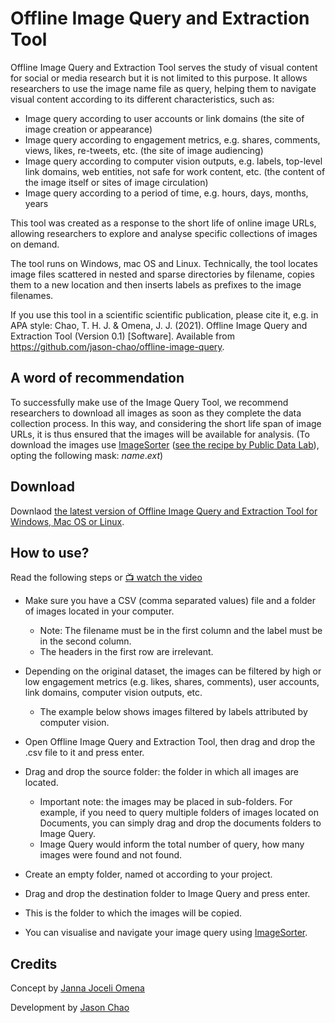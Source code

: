 # Offline Image Query and Extraction Tool

Offline Image Query and Extraction Tool serves the study of visual content for social or media research but it is not limited to this purpose. It allows researchers to use the image name file as query, helping them to navigate visual content according to its different characteristics, such as:

* Image query according to user accounts or link domains (the site of image creation or appearance) 
* Image query according to engagement metrics, e.g. shares, comments, views, likes, re-tweets, etc. (the site of image audiencing)
* Image query according to computer vision outputs, e.g. labels, top-level link domains, web entities, not safe for work content, etc. (the content of the image itself or sites of image circulation)
* Image query according to a period of time, e.g. hours, days, months, years

This tool was created as a response to the short life of online image URLs, allowing researchers to explore and analyse specific collections of images on demand. 

The tool runs on Windows, mac OS and Linux.  Technically, the tool locates image files scattered in nested and sparse directories by filename, copies them to a new location and then inserts labels as prefixes to the image filenames.

If you use this tool in a scientific scientific publication, please cite it, e.g. in APA style: Chao, T. H. J. & Omena, J. J.  (2021).  Offline Image Query and Extraction Tool (Version 0.1) [Software]. Available from https://github.com/jason-chao/offline-image-query.

## A word of recommendation

To successfully make use of the Image Query Tool, we recommend researchers to download all images as soon as they complete the data collection process. In this way, and considering the short life span of image URLs, it is thus ensured that the images will be available for analysis. (To download the images use [ImageSorter](https://visual-computing.com/project/imagesorter/) ([see the recipe by Public Data Lab](http://recipes.publicdatalab.org/image_grid_colour.html)), opting the following mask: *name*.*ext*)


## Download

Downlaod [the latest version of Offline Image Query and Extraction Tool for Windows, Mac OS or Linux](https://github.com/jason-chao/offline-image-query/releases/).

## How to use?

Read the following steps or [📺 watch the video](https://youtu.be/jiU0ogLEXKM)

* Make sure you have a CSV (comma separated values) file and a folder of images located in your computer. 
  * Note: The filename must be in the first column and the label must be in the second column.
  * The headers in the first row are irrelevant.

* Depending on the original dataset, the images can be filtered by high or low engagement metrics (e.g. likes, shares, comments), user accounts, link domains, computer vision outputs, etc.
  * The example below shows images filtered by labels attributed by computer vision.

* Open Offline Image Query and Extraction Tool, then drag and drop the .csv file to it and press enter.

* Drag and drop the source folder: the folder in which all images are located.
  * Important note: the images may be placed in sub-folders. For example, if you need to query multiple folders of images located on Documents, you can simply drag and drop the documents folders to Image Query.
  * Image Query would inform the total number of query, how many images were found and not found.

* Create an empty folder, named ot according to your project.

*  Drag and drop the destination folder to Image Query and press enter.
  * This is the folder to which the images will be copied.
  * You can visualise and navigate your image query using [ImageSorter](https://visual-computing.com/project/imagesorter/).


## Credits

Concept by [Janna Joceli Omena](https://github.com/jannajoceli)

Development by [Jason Chao](https://github.com/jason-chao)
